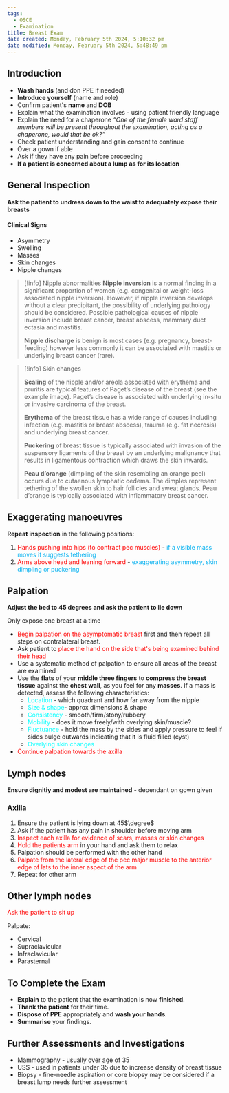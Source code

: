```yaml
---
tags:
  - OSCE
  - Examination
title: Breast Exam
date created: Monday, February 5th 2024, 5:10:32 pm
date modified: Monday, February 5th 2024, 5:48:49 pm
---
```


## Introduction

- **Wash hands** (and don PPE if needed)
- **Introduce yourself** (name and role)
- Confirm patient's **name** and **DOB**
- Explain what the examination involves - using patient friendly language
- Explain the need for a chaperone *“One of the female ward staff members will be present throughout the examination, acting as a chaperone, would that be ok?”*
- Check patient understanding and gain consent to continue
- Over a gown if able
- Ask if they have any pain before proceeding
- **If a patient is concerned about a lump as for its location**

## General Inspection

**Ask the patient to undress down to the waist to adequately expose their breasts**

#### Clinical Signs

- Asymmetry
- Swelling
- Masses
- Skin changes
- Nipple changes

> [!info] Nipple abnormalities
> **Nipple inversion** is a normal finding in a significant proportion of women (e.g. congenital or weight-loss associated nipple inversion). However, if nipple inversion develops without a clear precipitant, the possibility of underlying pathology should be considered. Possible pathological causes of nipple inversion include breast cancer, breast abscess, mammary duct ectasia and mastitis.
>
> **Nipple discharge** is benign is most cases (e.g. pregnancy, breast-feeding) however less commonly it can be associated with mastitis or underlying breast cancer (rare).

> [!info] Skin changes
>
> **Scaling** of the nipple and/or areola associated with erythema and pruritis are typical features of Paget’s disease of the breast (see the example image). Paget’s disease is associated with underlying in-situ or invasive carcinoma of the breast.
>
> **Erythema** of the breast tissue has a wide range of causes including infection (e.g. mastitis or breast abscess), trauma (e.g. fat necrosis) and underlying breast cancer.
>
> **Puckering** of breast tissue is typically associated with invasion of the suspensory ligaments of the breast by an underlying malignancy that results in ligamentous contraction which draws the skin inwards.
>
> **Peau d’orange** (dimpling of the skin resembling an orange peel) occurs due to cutaenous lymphatic oedema. The dimples represent tethering of the swollen skin to hair follicles and sweat glands. Peau d’orange is typically associated with inflammatory breast cancer.

## Exaggerating manoeuvres

**Repeat inspection** in the following positions:

1. <span style="color:#ff0000">Hands pushing into hips (to contract pec muscles)</span> -<span style="color:#00b0f0"> if a visible mass moves it suggests tethering</span>
2. <span style="color:#ff0000">Arms above head and leaning forward</span> -<span style="color:#00b0f0"> exaggerating asymmetry, skin dimpling or puckering</span>

## Palpation

**Adjust the bed to 45 degrees and ask the patient to lie down**

Only expose one breast at a time

- <span style="color:#ff0000">Begin palpation on the asymptomatic breast</span> first and then repeat all steps on contralateral breast.
- Ask patient to<span style="color:#ff0000"> place the hand on the side that's being examined behind their head</span>
- Use a systematic method of palpation to ensure all areas of the breast are examined
- Use the **flats** of your **middle three fingers** to **compress the breast tissue** against the **chest** **wall**, as you feel for any **masses**. If a mass is detected, assess the following characteristics:
  - <span style="color:#00ffff">Location</span> - which quadrant and how far away from the nipple
  - <span style="color:#00ffff">Size & shape</span>- approx dimensions & shape
  - <span style="color:#00ffff">Consistency</span> - smooth/firm/stony/rubbery
  - <span style="color:#00ffff">Mobility</span> - does it move freely/with overlying skin/muscle?
  - <span style="color:#00ffff">Fluctuance</span> - hold the mass by the sides and apply pressure to feel if sides bulge outwards indicating that it is fluid filled (cyst)
  - <span style="color:#00ffff">Overlying skin changes</span>
- <span style="color:#ff0000">Continue palpation towards the axilla</span>

## Lymph nodes

**Ensure dignitiy and modest are maintained** - dependant on gown given

### Axilla

1. Ensure the patient is lying down at 45$\degree$
2. Ask if the patient has any pain in shoulder before moving arm
3. <span style="color:#ff0000">Inspect each axilla for evidence of scars, masses or skin changes</span>
4. <span style="color:#ff0000">Hold the patients arm</span> in your hand and ask them to relax
5. Palpation should be performed with the other hand
6. <span style="color:#ff0000">Palpate from the lateral edge of the pec major muscle to the anterior edge of lats to the inner aspect of the arm</span>
7. Repeat for other arm

## Other lymph nodes

<span style="color:#ff0000">Ask the patient to sit up</span>

Palpate:

- Cervical
- Supraclavicular
- Infraclavicular
- Parasternal

## To Complete the Exam

- **Explain** to the patient that the examination is now **finished**.
- **Thank the patient** for their time.
- **Dispose of PPE** appropriately and **wash your hands**.
- **Summarise** your findings.

## Further Assessments and Investigations

- Mammography - usually over age of 35
- USS - used in patients under 35 due to increase density of breast tissue
- Biopsy - fine-needle aspiration or core biopsy may be considered if a breast lump needs further assessment
